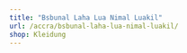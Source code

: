 ```yaml
---
title: "Bsbunal Laha Lua Nimal Luakil"
url: /accra/bsbunal-laha-lua-nimal-luakil/
shop: Kleidung
---
```

